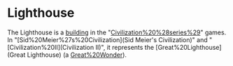 # Lighthouse

The Lighthouse is a [building](building) in the "[Civilization%20%28series%29](Civilization)" games. In "[Sid%20Meier%27s%20Civilization](Sid Meier's Civilization)" and "[Civilization%20II](Civilization II)", it represents the [Great%20Lighthouse](Great Lighthouse) (a [Great%20Wonder](wonder)).